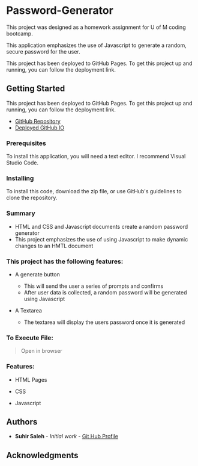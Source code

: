 # Password-Generator

This project was designed as a homework assignment for U of M coding bootcamp. 

This application emphasizes the use of Javascript to generate a random, secure password for the user. 

This project has been deployed to GitHub Pages. To get this project up and running, you can follow the deployment link. 

## Getting Started

This project has been deployed to GitHub Pages. To get this project up and running, you can follow the deployment link. 

* [GitHub Repository](https://github.com/suhirsaleh/password_generator)
* [Deployed GitHub IO](https://suhirsaleh.github.io/password_generator/.)


### Prerequisites

To install this application, you will need a text editor. I recommend Visual Studio Code. 

### Installing

To install this code, download the zip file, or use GitHub's guidelines to clone the repository. 

### Summary
* HTML and CSS and Javascript documents create a random password generator 
* This project emphasizes the use of using Javascript to make dynamic changes to an HMTL document


### This project has the following features: 
* A generate button
    * This will send the user a series of prompts and confirms
    * After user data is collected, a random password will be generated using Javascript


* A Textarea
    * The textarea will display the users password once it is generated

### To Execute File:
> Open in browser

### Features: 
* HTML Pages

* CSS 
    
* Javascript 

## Authors

* **Suhir Saleh** - *Initial work* - [Git Hub Profile](https://github.com/suhirsaleh)


## Acknowledgments










